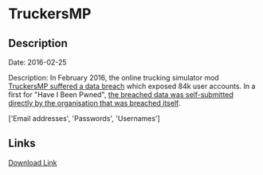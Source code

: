 # TruckersMP

## Description

Date: 2016-02-25

Description:
In February 2016, the online trucking simulator mod <a href="http://truckersmp.com/en_US/blog/8" target="_blank" rel="noopener">TruckersMP suffered a data breach</a> which exposed 84k user accounts. In a first for "Have I Been Pwned", <a href="https://www.troyhunt.com/100-data-breaches-later-have-i-been-pwned-gets-its-first-self-submission/" target="_blank" rel="noopener">the breached data was self-submitted directly by the organisation that was breached itself</a>.


['Email addresses', 'Passwords', 'Usernames']

## Links

[Download Link](https://link-to.net/1229997/862.2514371660318/dynamic/?r=aHR0cHM6Ly93d3cubWVkaWFmaXJlLmNvbS92aWV3L2w2bFA5TlUzTEpzcUQ4ai90cnVja2Vyc21wLmNvbS9maWxl)